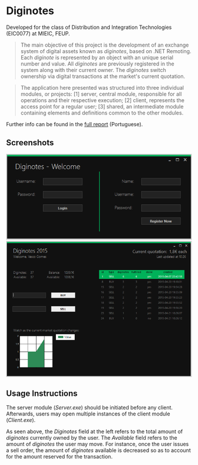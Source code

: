 # Diginotes

Developed for the class of Distribution and Integration Technologies (EIC0077) at MIEIC, FEUP. 

> The main objective of this project is the development of an exchange system of digital assets known as *diginotes*, based on .NET Remoting. Each *diginote* is represented by an object with an unique serial number and value. All *diginotes* are previously registered in the system along with their current owner. The *diginotes* switch ownership via digital transactions at the market's current quotation. 

> The application here presented was structured into three individual modules, or projects: [1] server, central module, responsible for all operations and their respective execution; [2] client, represents the access point for a regular user; [3] shared, an intermediate module containing elements and definitions common to the other modules.

Further info can be found in the [full report](Docs/report.pdf) (Portuguese).

## Screenshots

![example](Docs/login_screen.PNG)
![example](Docs/app_screen.PNG)

## Usage Instructions

The server module (*Server.exe*) should be initiated before any client. Afterwards, users may open multiple instances of the client module (*Client.exe*).

As seen above, the *Diginotes* field at the left refers to the total amount of *diginotes* currently owned by the user. The *Available* field refers to the amount of *diginotes* the user may move. For instance, once the user issues a sell order, the amount of *diginotes* available is decreased so as to account for the amount reserved for the transaction.
